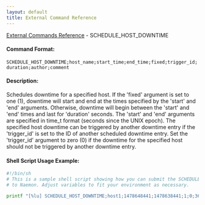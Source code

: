 ```yaml
---
layout: default
title: External Command Reference
---
```


<!--
************************************************
* AUTO GENERATED PAGE - USE ./update SCRIPT
************************************************
-->

<span class="glyphicon glyphicon-arrow-up"></span><a href="index.html"> External Commands Reference</a> - SCHEDULE_HOST_DOWNTIME<br>


#### Command Format:

`SCHEDULE_HOST_DOWNTIME;host_name;start_time;end_time;fixed;trigger_id;duration;author;comment`

#### Description:

Schedules downtime for a specified host. If the 'fixed' argument is set to one (1), downtime will start and end at the times specified by the 'start' and 'end' arguments. Otherwise, downtime will begin between the 'start' and 'end' times and last for 'duration' seconds. The 'start' and 'end' arguments are specified in time_t format (seconds since the UNIX epoch). The specified host downtime can be triggered by another downtime entry if the 'trigger_id' is set to the ID of another scheduled downtime entry. Set the 'trigger_id' argument to zero (0) if the downtime for the specified host should not be triggered by another downtime entry.

#### Shell Script Usage Example:

```sh
#!/bin/sh
# This is a sample shell script showing how you can submit the SCHEDULE_HOST_DOWNTIME command
# to Naemon. Adjust variables to fit your environment as necessary.

printf "[%lu] SCHEDULE_HOST_DOWNTIME;host1;1478648441;1478638441;1;0;3600;naemonadmin;This is an example comment.\n" `date +%s` > /var/lib/naemon/naemon.cmd
```



